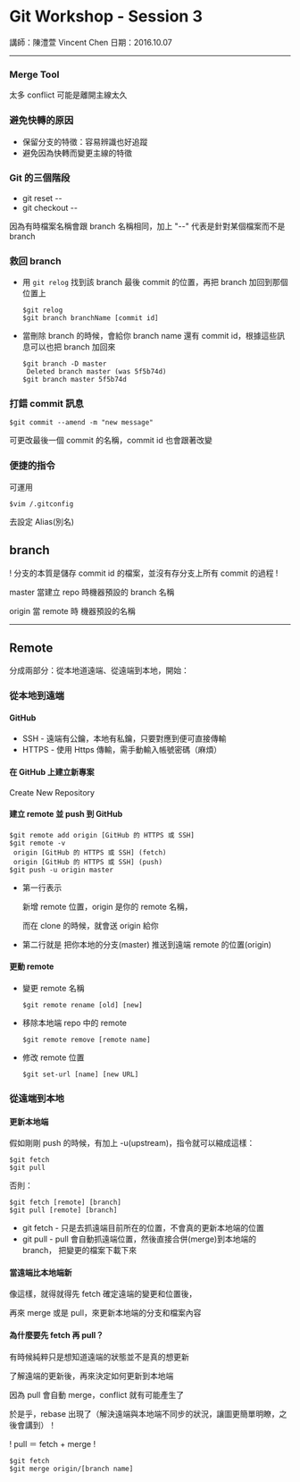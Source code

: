 # Git Workshop - Session 3

講師：陳澧萱 Vincent Chen 日期：2016.10.07

---

### Merge Tool

太多 conflict 可能是離開主線太久


### 避免快轉的原因

- 保留分支的特徵：容易辨識也好追蹤
- 避免因為快轉而變更主線的特徵

### Git 的三個階段

- git reset -- <file>
- git checkout -- <file>

因為有時檔案名稱會跟 branch 名稱相同，加上 "--" 代表是針對某個檔案而不是 branch

### 救回 branch

- 用 ``git relog`` 找到該 branch 最後 commit 的位置，再把 branch 加回到那個位置上

    ```
    $git relog
    $git branch branchName [commit id]
    ```

- 當刪除 branch 的時候，會給你 branch name 還有 commit id，根據這些訊息可以也把 branch 加回來

    ```
    $git branch -D master
     Deleted branch master (was 5f5b74d)
    $git branch master 5f5b74d
    ```
### 打錯 commit 訊息

```
$git commit --amend -m "new message"
```

可更改最後一個 commit 的名稱，commit id 也會跟著改變


### 便捷的指令

可運用

	$vim /.gitconfig

去設定 Alias(別名)


## branch

! 分支的本質是儲存 commit id 的檔案，並沒有存分支上所有 commit 的過程 !

master 當建立 repo 時機器預設的 branch 名稱

origin 當 remote 時 機器預設的名稱


---

## Remote

分成兩部分：從本地道遠端、從遠端到本地，開始：

### 從本地到遠端

#### GitHub

- SSH - 遠端有公鑰，本地有私鑰，只要對應到便可直接傳輸
- HTTPS - 使用 Https 傳輸，需手動輸入帳號密碼（麻煩）

#### 在 GitHub 上建立新專案

Create New Repository

#### 建立 remote 並 push 到 GitHub

```
$git remote add origin [GitHub 的 HTTPS 或 SSH]
$git remote -v
 origin [GitHub 的 HTTPS 或 SSH] (fetch)
 origin [GitHub 的 HTTPS 或 SSH] (push)
$git push -u origin master
```

- 第一行表示
    
    新增 remote 位置，origin 是你的 remote 名稱， 
    
    而在 clone 的時候，就會送 origin 給你

- 第二行就是 把你本地的分支(master) 推送到遠端 remote 的位置(origin)

#### 更動 remote
- 變更 remote 名稱
    ```
    $git remote rename [old] [new]
    ```
- 移除本地端 repo 中的 remote
    ```    
	$git remote remove [remote name]
	```
- 修改 remote 位置
	```
	$git set-url [name] [new URL]
	```

### 從遠端到本地

#### 更新本地端

假如剛剛 push 的時候，有加上 -u(upstream)，指令就可以縮成這樣：
```
$git fetch
$git pull
```
否則：
```
$git fetch [remote] [branch]
$git pull [remote] [branch]
```

- git fetch - 只是去抓遠端目前所在的位置，不會真的更新本地端的位置
- git pull - pull 會自動抓遠端位置，然後直接合併(merge)到本地端的 branch，
    把變更的檔案下載下來

#### 當遠端比本地端新

像這樣，就得就得先 fetch 確定遠端的變更和位置後，

再來 merge 或是 pull，來更新本地端的分支和檔案內容

#### 為什麼要先 fetch 再 pull？

有時候純粹只是想知道遠端的狀態並不是真的想更新

了解遠端的更新後，再來決定如何更新到本地端

因為 pull 會自動 merge，conflict 就有可能產生了

於是乎，rebase 出現了（解決遠端與本地端不同步的狀況，讓圖更簡單明瞭，之後會講到）！


! pull ＝ fetch + merge !
```
$git fetch
$git merge origin/[branch name]
```







